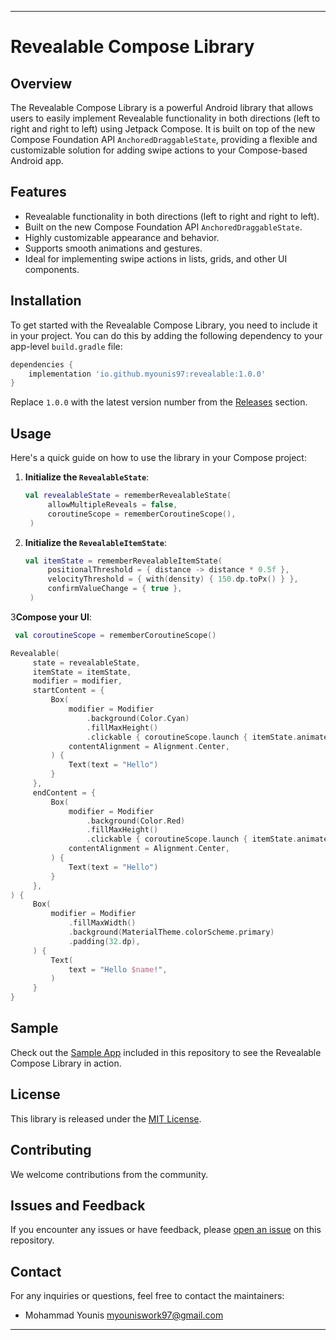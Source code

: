 ---

# Revealable Compose Library

## Overview

The Revealable Compose Library is a powerful Android library that allows users to easily implement Revealable functionality in both directions (left to right and right to left) using Jetpack Compose. It is built on top of the new Compose Foundation API `AnchoredDraggableState`, providing a flexible and customizable solution for adding swipe actions to your Compose-based Android app.

## Features

- Revealable functionality in both directions (left to right and right to left).
- Built on the new Compose Foundation API `AnchoredDraggableState`.
- Highly customizable appearance and behavior.
- Supports smooth animations and gestures.
- Ideal for implementing swipe actions in lists, grids, and other UI components.

## Installation

To get started with the Revealable Compose Library, you need to include it in your project. You can do this by adding the following dependency to your app-level `build.gradle` file:

```groovy
dependencies {
    implementation 'io.github.myounis97:revealable:1.0.0'
}
```

Replace `1.0.0` with the latest version number from the [Releases](https://github.com/myounis97/revealable/releases) section.

## Usage

Here's a quick guide on how to use the library in your Compose project:

1. **Initialize the `RevealableState`**:
   ```kotlin
   val revealableState = rememberRevealableState(
        allowMultipleReveals = false,
        coroutineScope = rememberCoroutineScope(),
    )
   ```

2. **Initialize the `RevealableItemState`**:
   ```kotlin
   val itemState = rememberRevealableItemState(
        positionalThreshold = { distance -> distance * 0.5f },
        velocityThreshold = { with(density) { 150.dp.toPx() } },
        confirmValueChange = { true },
    )
   ```

3**Compose your UI**:
   ```kotlin
    val coroutineScope = rememberCoroutineScope()

   Revealable(
        state = revealableState,
        itemState = itemState,
        modifier = modifier,
        startContent = {
            Box(
                modifier = Modifier
                    .background(Color.Cyan)
                    .fillMaxHeight()
                    .clickable { coroutineScope.launch { itemState.animateTo(RevealableValue.EndRevealed) } },
                contentAlignment = Alignment.Center,
            ) {
                Text(text = "Hello")
            }
        },
        endContent = {
            Box(
                modifier = Modifier
                    .background(Color.Red)
                    .fillMaxHeight()
                    .clickable { coroutineScope.launch { itemState.animateTo(RevealableValue.StartRevealed) } },
                contentAlignment = Alignment.Center,
            ) {
                Text(text = "Hello")
            }
        },
   ) {
        Box(
            modifier = Modifier
                .fillMaxWidth()
                .background(MaterialTheme.colorScheme.primary)
                .padding(32.dp),
        ) {
            Text(
                text = "Hello $name!",
            )
        }
   }
   ```

## Sample

Check out the [Sample App](sample/) included in this repository to see the Revealable Compose Library in action.

## License

This library is released under the [MIT License](LICENSE).

## Contributing

We welcome contributions from the community.

## Issues and Feedback

If you encounter any issues or have feedback, please [open an issue](https://github.com/myounis97/revealable/issues) on this repository.

## Contact

For any inquiries or questions, feel free to contact the maintainers:

- Mohammad Younis <myouniswork97@gmail.com>

---